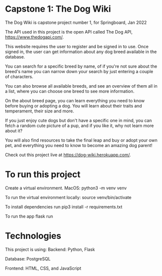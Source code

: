 # Capstone 1: The Dog Wiki
The Dog Wiki is capstone project number 1, for Springboard, Jan 2022

The API used in this project is the open API called The Dog API, https://www.thedogapi.com/.

This website requires the user to register and be signed in to use.
Once signed in, the user can get information about any dog breed available in the database.

You can search for a specific breed by name, of if you're not sure about the breed's name you can narrow down your search by just entering a couple of characters.

You can also browse all available breeds, and see an overview of them all in a list, where you can choose one breed to see more information.

On the about breed page, you can learn everything you need to know before buying or adopting a dog. You will learn about their traits and temperament, their size and more.

If you just enjoy cute dogs but don't have a specific one in mind, you can fetch a random cute picture of a pup, and if you like it, why not learn more about it?

You will also find resources to take the final leap and buy or adopt your own pet, and everything you need to know to become an amazing dog parent!

Check out this project live at https://dog-wiki.herokuapp.com/.

# To run this project
Create a virtual environment.
MacOS:
python3 -m venv venv

To run the virtual environment locally:
source venv/bin/activate

To install dependencies run
pip3 install -r requirements.txt

To run the app
flask run

# Technologies
This project is using:
Backend:
Python, Flask

Database:
PostgreSQL

Frontend:
HTML, CSS, and JavaScript